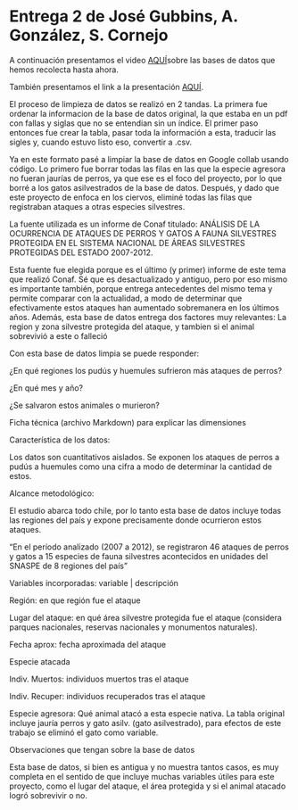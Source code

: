 # Entrega 2 de José Gubbins, A. González, S. Cornejo

A continuación presentamos el video [AQUÍ](https://uccl0-my.sharepoint.com/:v:/g/personal/sebastian_cornejo_uc_cl/EQXuYmgtkhlJtvC-zXE5_vQBJ1Xpu9rmHitpNXKg0hLjJQ?nav=eyJyZWZlcnJhbEluZm8iOnsicmVmZXJyYWxBcHAiOiJPbmVEcml2ZUZvckJ1c2luZXNzIiwicmVmZXJyYWxBcHBQbGF0Zm9ybSI6IldlYiIsInJlZmVycmFsTW9kZSI6InZpZXciLCJyZWZlcnJhbFZpZXciOiJNeUZpbGVzTGlua0NvcHkifX0&e=lZFblu)sobre las bases de datos que hemos recolecta hasta ahora.

También presentamos el link a la presentación [AQUÍ](https://uccl0-my.sharepoint.com/:b:/g/personal/sebastian_cornejo_uc_cl/ETYUr3Rlh51KqIAqXsd2VHsBdTLg2AkbT70xiwBjX1e3bQ?e=755nA8).

El proceso de limpieza de datos se realizó en 2 tandas. La primera fue ordenar la informacion de la base de datos original, la que estaba en un pdf con fallas y siglas que no se entendian sin un índice. El primer paso entonces fue crear la tabla, pasar toda la información a esta, traducir las sigles y, cuando estuvo listo eso, convertir a .csv. 

Ya en este formato pasé a limpiar la base de datos en Google collab usando código. Lo primero fue borrar todas las filas en las que la especie agresora no fueran jaurías de perros, ya que ese es el foco del proyecto, por lo que borré a los gatos asilvestrados de la base de datos. Después, y dado que este proyecto de enfoca en los ciervos, eliminé todas las filas que registraban ataques a otras especies silvestres. 

 

La fuente utilizada es un informe de Conaf titulado: ANÁLISIS DE LA OCURRENCIA DE ATAQUES DE PERROS Y GATOS A FAUNA SILVESTRES PROTEGIDA EN EL SISTEMA NACIONAL DE ÁREAS SILVESTRES PROTEGIDAS DEL ESTADO 2007-2012. 

Esta fuente fue elegida porque es el último (y primer) informe de este tema que realizó Conaf. Sé que es desactualizado y antiguo, pero por eso mismo es importante también, porque entrega antecedentes del mismo tema y permite comparar con la actualidad, a modo de determinar que efectivamente estos ataques han aumentado sobremanera en los últimos años. Además, esta base de datos entrega dos factores muy relevantes: La region y zona silvestre protegida del ataque, y tambien si el animal sobrevivió a este o falleció 

 

Con esta base de datos limpia se puede responder:  

¿En qué regiones los pudús y huemules sufrieron más ataques de perros? 

¿En qué mes y año? 

¿Se salvaron estos animales o murieron? 

 

Ficha técnica (archivo Markdown) para explicar las dimensiones 

Característica de los datos: 

Los datos son cuantitativos aislados. Se exponen los ataques de perros a pudús a huemules como una cifra a modo de determinar la cantidad de estos.  

Alcance metodológico: 

El estudio abarca todo chile, por lo tanto esta base de datos incluye todas las regiones del país y expone precisamente donde ocurrieron estos ataques.  

“En el período analizado (2007 a 2012), se registraron 46 ataques de perros y gatos a 15 especies de fauna silvestres acontecidos en unidades del SNASPE de 8 regiones del país” 

 

Variables incorporadas: variable | descripción 

Región: en que región fue el ataque 

Lugar del ataque: en qué área silvestre protegida fue el ataque (considera parques nacionales, reservas nacionales y monumentos naturales).  

Fecha aprox: fecha aproximada del ataque 

Especie atacada 

Indiv. Muertos: individuos muertos tras el ataque 

Indiv. Recuper: individuos recuperados tras el ataque 

Especie agresora: Qué animal atacó a esta especie nativa. La tabla original incluye jauría perros y gato asilv. (gato asilvestrado), para efectos de este trabajo se eliminó el gato como variable. 

 

Observaciones que tengan sobre la base de datos 

Esta base de datos, si bien es antigua y no muestra tantos casos, es muy completa en el sentido de que incluye muchas variables útiles para este proyecto, como el lugar del ataque, el área protegida y si el animal atacado logró sobrevivir o no.  